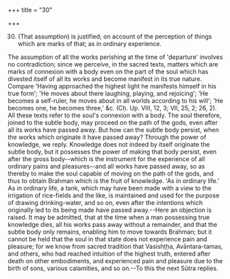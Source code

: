 +++
title = "30"

+++


30. (That assumption) is justified; on account of the perception of things which are marks of that; as in ordinary experience.

The assumption of all the works perishing at the time of 'departure' involves no contradiction; since we perceive, in the sacred texts, matters which are marks of connexion with a body even on the part of the soul which has divested itself of all its works and become manifest in its true nature. Compare 'Having approached the highest light he manifests himself in his true form'; 'He moves about there laughing, playing, and rejoicing'; 'He becomes a self-ruler, he moves about in all worlds according to his will'; 'He becomes one, he becomes three,' &c. (Cḥ. Up. VIII, 12, 3; VII, 25, 2; 26, 2). All these texts refer to the soul's connexion with a body. The soul therefore, joined to the subtle body, may proceed on the path of the gods, even after all its works have passed away. But how can the subtle body persist, when the works which originate it have passed away? Through the power of knowledge, we reply. Knowledge does not indeed by itself originate the subtle body, but it possesses the power of making that body persist, even after the gross body--which is the instrument for the experience of all ordinary pains and pleasures--and all works have passed away, so as thereby to make the soul capable of moving on the path of the gods, and thus to obtain Brahman which is the fruit of knowledge. 'As in ordinary life.' As in ordinary life, a tank, which may have been made with a view to the irrigation of rice-fields and the like, is maintained and used for the purpose of drawing drinking-water, and so on, even after the intentions which originally led to its being made have passed away.--Here an objection is raised. It may be admitted, that at the time when a man possessing true knowledge dies, all his works pass away without a remainder, and that the subtle body only remains, enabling him to move towards Brahman; but it cannot be held that the soul in that state does not experience pain and pleasure; for we know from sacred tradition that Vasishṭḥa, Avāntara-tamas, and others, who had reached intuition of the highest truth, entered after death on other embodiments, and experienced pain and pleasure due to the birth of sons, various calamities, and so on.--To this the next Sūtra replies.

